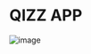 # QIZZ APP

![image](https://github.com/zngbt28hi/webquiz/assets/131242655/5fd242b9-287e-43b3-9166-8a527e031492)

